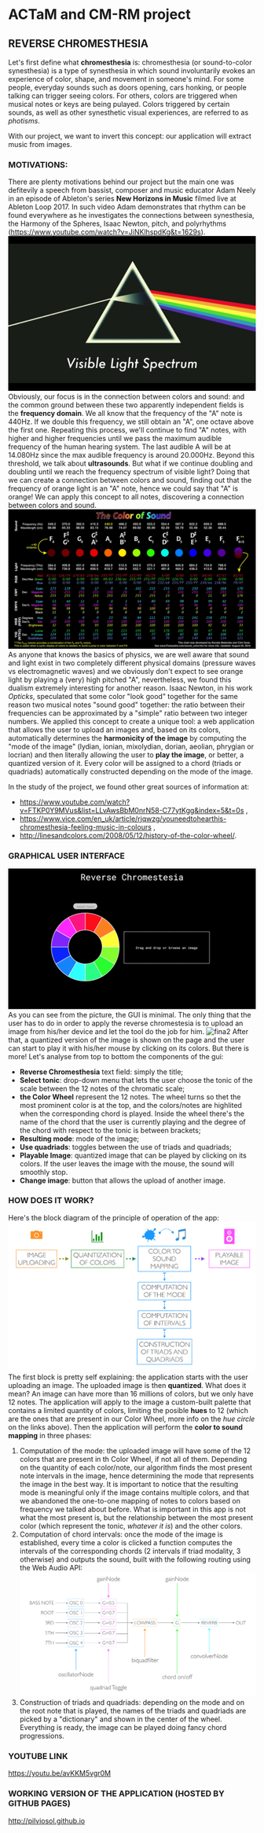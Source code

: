 # ACTaM and CM-RM project
## REVERSE CHROMESTHESIA
Let's first define what **chromesthesia** is: chromesthesia (or sound-to-color synesthesia) is a type of synesthesia in which sound involuntarily evokes an experience of color, shape, and movement in someone's mind. For some people, everyday sounds such as doors opening, cars honking, or people talking can trigger seeing colors. For others, colors are triggered when musical notes or keys are being pulayed. Colors triggered by certain sounds, as well as other synesthetic visual experiences, are referred to as *photisms*.

With our project, we want to invert this concept: our application will extract music from images.

### MOTIVATIONS:
There are plenty motivations behind our project but the main one was defitevily a speech from bassist, composer and music educator Adam Neely in an episode of Ableton's series **New Horizons in Music** filmed live at Ableton Loop 2017. In such video Adam demonstrates that rhythm can be found everywhere as he investigates the connections between synesthesia, the Harmony of the Spheres, Isaac Newton, pitch, and polyrhythms (https://www.youtube.com/watch?v=JiNKlhspdKg&t=1629s).
![v_spectrum](/images/v_spectrum.png)
Obviously, our focus is in the connection between colors and sound: and the common ground between these two apparently independent fields is the **frequency domain**. We all know that the frequency of the "A" note is 440Hz. If we double this frequency, we still obtain an "A", one octave above the first one. Repeating this process, we'll continue to find "A" notes, with higher and higher frequencies until we pass the maximum audible frequency of the human hearing system. The last audible A will be at 14.080Hz since the max audible frequency is around 20.000Hz. Beyond this threshold, we talk about **ultrasounds**. But what if we continue doubling and doubling until we reach the frequency spectrum of visible light? Doing that we can create a connection between colors and sound, finding out that the frequency of orange light is an "A" note, hence we could say that "A" is orange! We can apply this concept to all notes, discovering a connection between colors and sound.
![color_of_sounds](/images/color_of_sounds.jpg)
As anyone that knows the basics of physics, we are well aware that sound and light exist in two completely different physical domains (pressure waves vs electromagnetic waves) and we obviously don't expect to see orange light by playing a (very) high pitched "A", nevertheless, we found this dualism extremely interesting for another reason. Isaac Newton, in his work *Opticks*, speculated that some color "look good" together for the same reason two musical notes "sound good" together: the ratio between their frequencies can be approximated by a "simple" ratio between two integer numbers.
We applied this concept to create a unique tool: a web application that allows the user to upload an images and, based on its colors, automatically determines the **harmonicity of the image** by computing the "mode of the image" (lydian, ionian, mixolydian, dorian, aeolian, phrygian or locrian) and then literally allowing the user to **play the image**, or better, a quantized version of it. Every color will be assigned to a chord (triads or quadriads) automatically constructed depending on the mode of the image. 

In the study of the project, we found other great sources of information at:
* https://www.youtube.com/watch?v=FTKP0Y9MVus&list=LLvAwsBbM0nrN58-C77ytKgg&index=5&t=0s ,
* https://www.vice.com/en_uk/article/rjqwzg/youneedtohearthis-chromesthesia-feeling-music-in-colours ,
* http://linesandcolors.com/2008/05/12/history-of-the-color-wheel/.

### GRAPHICAL USER INTERFACE
![inital2](/images/initial2.png)
As you can see from the picture, the GUI is minimal. The only thing that the user has to do in order to apply the reverse chromestesia is to upload an image from his/her device and let the tool do the job for him.
![fina2](/images/fina2.png)
After that, a quantized version of the image is shown on the page and the user can start to play it with his/her mouse by clicking on its colors. But there is more! Let's analyse from top to bottom the components of the gui:
* **Reverse Chromesthesia** text field: simply the title;
* **Select tonic**: drop-down menu that lets the user choose the tonic of the scale between the 12 notes of the chromatic scale;
* **the Color Wheel** represent the 12 notes. The wheel turns so thet the most prominent color is at the top, and the colors/notes are highlited when the corresponding chord is played. Inside the wheel there's the name of the chord that the user is currently playing and the degree of the chord with respect to the tonic is between brackets;
* **Resulting mode**: mode of the image;
* **Use quadriads**: toggles between the use of triads and quadriads;
* **Playable Image**: quantized image that can be played by clicking on its colors. If the user leaves the image with the mouse, the sound will smoothly stop.
* **Change image**: button that allows the upload of another image.

### HOW DOES IT WORK?
Here's the block diagram of the principle of operation of the app: 
![block_diagram](/images/block_diagram.png)
The first block is pretty self explaining: the application starts with the user uploading an image. The uploaded image is then **quantized**. What does it mean? An image can have more than 16 millions of colors, but we only have 12 notes. The application will apply to the image a custom-built palette that contains a limited quantity of colors, limiting the posible **hues** to 12 (which are the ones that are present in our Color Wheel, more info on the *hue circle* on the links above). Then the application will perform the **color to sound mapping** in three phases:
1. Computation of the mode: the uploaded image will have some of the 12 colors that are present in th Color Wheel, if not all of them. Depending on the quantity of each color/note, our algorithm finds the most present note intervals in the image, hence determining the mode that represents the image in the best way. It is important to notice that the resulting mode is meaningful only if the image contains multiple colors, and that we abandoned the one-to-one mapping of notes to colors based on frequency we talked about before. What is important in this app is not what the most present is, but the relationship between the most present color (which represent the tonic, *whatever it is*) and the other colors.
2. Computation of chord intervals: once the mode of the image is established, every time a color is clicked a function computes the intervals of the corresponding chords (2 intervals if triad modality, 3 otherwise) and outputs the sound, built with the following routing using the Web Audio API:
![routing](/images/routing.png)
3. Construction of triads and quadriads: depending on the mode and on the root note that is played, the names of the triads and quadriads are picked by a "dictionary" and shown in the center of the wheel.
Everything is ready, the image can be played doing fancy chord progressions.

### YOUTUBE LINK
https://youtu.be/avKKM5vgr0M

### WORKING VERSION OF THE APPLICATION (HOSTED BY GITHUB PAGES)
http://pilviosol.github.io
